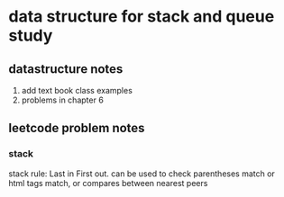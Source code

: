 # data structure for stack and queue study 
## datastructure notes
1. add text book class examples
2. problems in chapter 6 

## leetcode problem notes
### stack
stack rule: Last in First out. can be used to check parentheses match or html tags match, or compares between nearest peers

